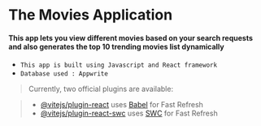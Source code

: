 # The Movies Application

#### This app lets you view different movies based on your search requests and also generates the top 10 trending movies list dynamically

- `This app is built using Javascript and React framework`
- `Database used : Appwrite`

> Currently, two official plugins are available:

> - [@vitejs/plugin-react](https://github.com/vitejs/vite-plugin-react/blob/main/packages/plugin-react/README.md) uses [Babel](https://babeljs.io/) for Fast Refresh
> - [@vitejs/plugin-react-swc](https://github.com/vitejs/vite-plugin-react-swc) uses [SWC](https://swc.rs/) for Fast Refresh
